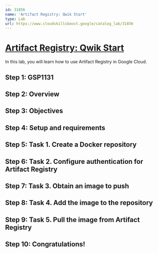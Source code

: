 ```yaml
---
id: 31856
name: 'Artifact Registry: Qwik Start'
type: Lab
url: https://www.cloudskillsboost.google/catalog_lab/31856
---
```


# [Artifact Registry: Qwik Start](https://www.cloudskillsboost.google/catalog_lab/31856)

In this lab, you will learn how to use Artifact Registry in Google Cloud.

## Step 1: GSP1131

## Step 2: Overview

## Step 3: Objectives

## Step 4: Setup and requirements

## Step 5: Task 1. Create a Docker repository

## Step 6: Task 2. Configure authentication for Artifact Registry

## Step 7: Task 3. Obtain an image to push

## Step 8: Task 4. Add the image to the repository

## Step 9: Task 5. Pull the image from Artifact Registry

## Step 10: Congratulations!
